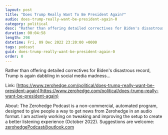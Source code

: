 ```yaml
---
layout: post
title: "Does Trump Really Want To Be President Again?"
audio: does-trump-really-want-be-president-again-0
category: political
desc: "Rather than offering detailed correctives for Biden's disastrous record, Trump is again dabbling in social media madness... "
duration: 00:04:58
length: 298
datetime: Fri, 09 Dec 2022 23:20:00 +0000
tags: podcast
guid: does-trump-really-want-be-president-again-0
order: 0
---
```

Rather than offering detailed correctives for Biden's disastrous record, Trump is again dabbling in social media madness... 

Link: [https://www.zerohedge.com/political/does-trump-really-want-be-president-again](https://www.zerohedge.com/political/does-trump-really-want-be-president-again)

About: The Zerohedge Podcast is a non-commercial, automated program, designed to give people a way to get news from Zerohedge in an audio format.  I am actively working on tweaking and improving the setup to create a better listening experience (October 2022).  Suggestions are welcome: [zerohedgePodcast@outlook.com](mailto:zerohedgePodcast@outlook.com)